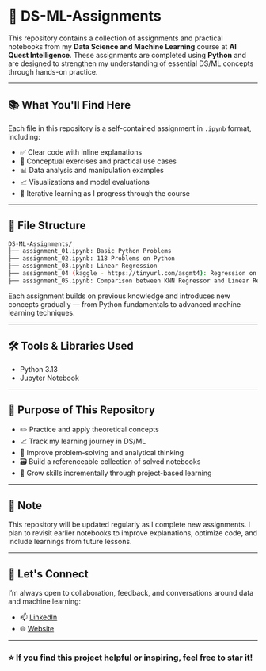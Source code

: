 # 🧠 DS-ML-Assignments

This repository contains a collection of assignments and practical notebooks from my **Data Science and Machine Learning** course at **AI Quest Intelligence**. These assignments are completed using **Python** and are designed to strengthen my understanding of essential DS/ML concepts through hands-on practice.

---

## 📚 What You'll Find Here

Each file in this repository is a self-contained assignment in `.ipynb` format, including:

- ✅ Clear code with inline explanations  
- 🧪 Conceptual exercises and practical use cases  
- 📊 Data analysis and manipulation examples  
- 📈 Visualizations and model evaluations  
- 🔁 Iterative learning as I progress through the course

---

## 📁 File Structure

```bash
DS-ML-Assignments/
├── assignment_01.ipynb: Basic Python Problems
├── assignment_02.ipynb: 118 Problems on Python
├── assignment_03.ipynb: Linear Regression
├── assignment_04 (kaggle - https://tinyurl.com/asgmt4): Regression on High-Dimensional Space (Linear, Ridge, and Lasso Regression)
├── assignment_05.ipynb: Comparison between KNN Regressor and Linear Regression, and KNN Classifier and  Logistic Regression

```

Each assignment builds on previous knowledge and introduces new concepts gradually — from Python fundamentals to advanced machine learning techniques.

---

## 🛠 Tools & Libraries Used

- Python 3.13  
- Jupyter Notebook  


---

## 🎯 Purpose of This Repository

- ✏️ Practice and apply theoretical concepts  
- 📈 Track my learning journey in DS/ML  
- 🧠 Improve problem-solving and analytical thinking  
- 🗃️ Build a referenceable collection of solved notebooks  
- 🌱 Grow skills incrementally through project-based learning

---

## 📌 Note

This repository will be updated regularly as I complete new assignments. I plan to revisit earlier notebooks to improve explanations, optimize code, and include learnings from future lessons.

---

## 🔗 Let's Connect

I’m always open to collaboration, feedback, and conversations around data and machine learning:

- 📫 [LinkedIn](https://www.linkedin.com/in/mohammadkhorshed)
- 🌐 [Website](https://insightixhub.com)

---

### ⭐ If you find this project helpful or inspiring, feel free to star it!
